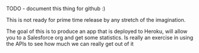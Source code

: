 
TODO - document this thing for github :)



This is not ready for prime time release by any stretch of the imagination. 

The goal of this is to produce an app that is deployed to Heroku, will allow you to a Salesforce org and get some statistics.
Is really an exercise in using the APIs to see how much we can really get out of it